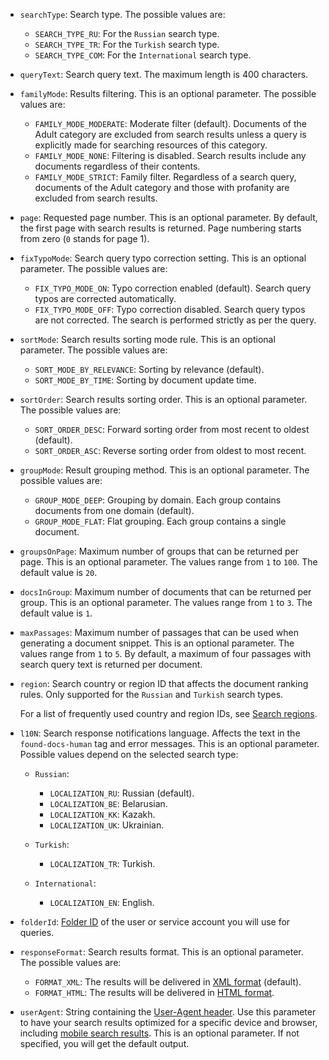 * `searchType`: Search type. The possible values are:

    * `SEARCH_TYPE_RU`: For the `Russian` search type.
    * `SEARCH_TYPE_TR`: For the `Turkish` search type.
    * `SEARCH_TYPE_COM`: For the `International` search type.

* `queryText`: Search query text. The maximum length is 400 characters.

* `familyMode`: Results filtering. This is an optional parameter. The possible values are:

    * `FAMILY_MODE_MODERATE`: Moderate filter (default). Documents of the Adult category are excluded from search results unless a query is explicitly made for searching resources of this category.
    * `FAMILY_MODE_NONE`: Filtering is disabled. Search results include any documents regardless of their contents.
    * `FAMILY_MODE_STRICT`: Family filter. Regardless of a search query, documents of the Adult category and those with profanity are excluded from search results.

* `page`: Requested page number. This is an optional parameter. By default, the first page with search results is returned. Page numbering starts from zero (`0` stands for page 1).

* `fixTypoMode`: Search query typo correction setting. This is an optional parameter. The possible values are:

    * `FIX_TYPO_MODE_ON`: Typo correction enabled (default). Search query typos are corrected automatically.
    * `FIX_TYPO_MODE_OFF`: Typo correction disabled. Search query typos are not corrected. The search is performed strictly as per the query.

* `sortMode`: Search results sorting mode rule. This is an optional parameter. The possible values are:

    * `SORT_MODE_BY_RELEVANCE`: Sorting by relevance (default).
    * `SORT_MODE_BY_TIME`: Sorting by document update time.

* `sortOrder`: Search results sorting order. This is an optional parameter. The possible values are:

    * `SORT_ORDER_DESC`: Forward sorting order from most recent to oldest (default).
    * `SORT_ORDER_ASC`: Reverse sorting order from oldest to most recent.

* `groupMode`: Result grouping method. This is an optional parameter. The possible values are:

    * `GROUP_MODE_DEEP`: Grouping by domain. Each group contains documents from one domain (default).
    * `GROUP_MODE_FLAT`: Flat grouping. Each group contains a single document.

* `groupsOnPage`: Maximum number of groups that can be returned per page. This is an optional parameter. The values range from `1` to `100`. The default value is `20`.

* `docsInGroup`: Maximum number of documents that can be returned per group. This is an optional parameter. The values range from `1` to `3`. The default value is `1`.

* `maxPassages`: Maximum number of passages that can be used when generating a document snippet. This is an optional parameter. The values range from `1` to `5`. By default, a maximum of four passages with search query text is returned per document.

* `region`: Search country or region ID that affects the document ranking rules. Only supported for the `Russian` and `Turkish` search types.

    For a list of frequently used country and region IDs, see [Search regions](../../search-api/reference/regions.md).

* `l10N`: Search response notifications language. Affects the text in the `found-docs-human` tag and error messages. This is an optional parameter. Possible values depend on the selected search type:

    * `Russian`:
        * `LOCALIZATION_RU`: Russian (default).
        * `LOCALIZATION_BE`: Belarusian.
        * `LOCALIZATION_KK`: Kazakh.
        * `LOCALIZATION_UK`: Ukrainian.

    * `Turkish`:
        * `LOCALIZATION_TR`: Turkish.

    * `International`:
        * `LOCALIZATION_EN`: English.

* `folderId`: [Folder ID](../../resource-manager/operations/folder/get-id.md) of the user or service account you will use for queries.

* `responseFormat`: Search results format. This is an optional parameter. The possible values are:

    * `FORMAT_XML`: The results will be delivered in [XML format](../../search-api/concepts/response.md) (default).
    * `FORMAT_HTML`: The results will be delivered in [HTML format](../../search-api/concepts/html-response.md).

* `userAgent`: String containing the [User-Agent header](https://en.wikipedia.org/wiki/User-Agent_header). Use this parameter to have your search results optimized for a specific device and browser, including [mobile search results](../../search-api/operations/v2-mobile.md). This is an optional parameter. If not specified, you will get the default output.